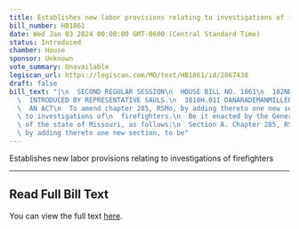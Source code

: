 ```yaml
---
title: Establishes new labor provisions relating to investigations of firefighters
bill_number: HB1861
date: Wed Jan 03 2024 00:00:00 GMT-0600 (Central Standard Time)
status: Introduced
chamber: House
sponsor: Unknown
vote_summary: Unavailable
legiscan_url: https://legiscan.com/MO/text/HB1861/id/2867438
draft: false
bill_text: "|\n  SECOND REGULAR SESSION\n  HOUSE BILL NO. 1861\n  102ND GENERAL ASSEMBLY\n\
  \  INTRODUCED BY REPRESENTATIVE SAULS.\n  3818H.01I DANARADEMANMILLER,ChiefClerk\n\
  \  AN ACT\n  To amend chapter 285, RSMo, by adding thereto one new section relating\
  \ to investigations of\n  firefighters.\n  Be it enacted by the General Assembly\
  \ of the state of Missouri, as follows:\n  Section A. Chapter 285, RSMo, is amended\
  \ by adding thereto one new section, to be"
---
```

Establishes new labor provisions relating to investigations of firefighters

---

## Read Full Bill Text

You can view the full text [here](https://legiscan.com/MO/text/HB1861/id/2867438).
